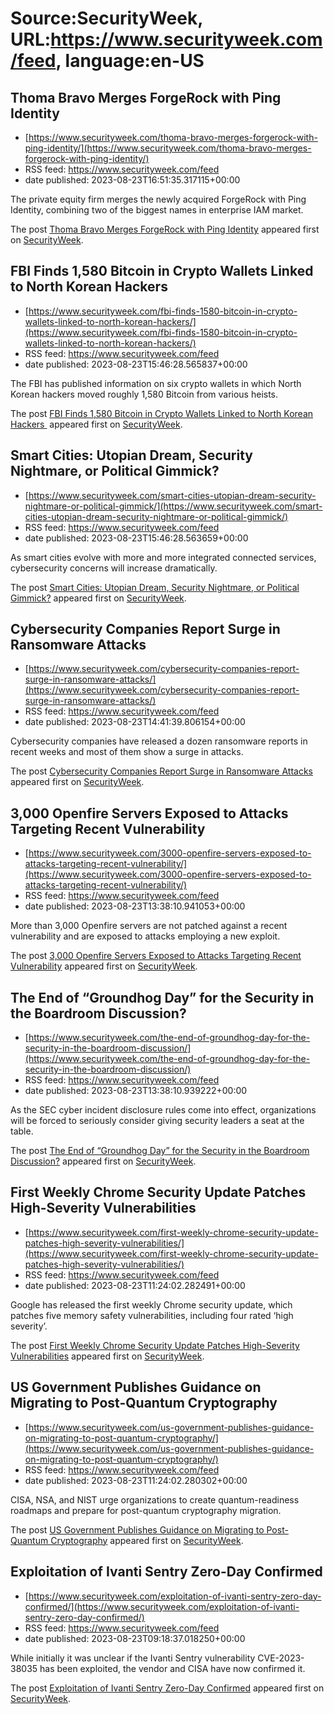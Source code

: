 # Source:SecurityWeek, URL:https://www.securityweek.com/feed, language:en-US

## Thoma Bravo Merges ForgeRock with Ping Identity
 - [https://www.securityweek.com/thoma-bravo-merges-forgerock-with-ping-identity/](https://www.securityweek.com/thoma-bravo-merges-forgerock-with-ping-identity/)
 - RSS feed: https://www.securityweek.com/feed
 - date published: 2023-08-23T16:51:35.317115+00:00

<p>The private equity firm merges the newly acquired ForgeRock with Ping Identity, combining two of the biggest names in enterprise IAM market.</p>
<p>The post <a href="https://www.securityweek.com/thoma-bravo-merges-forgerock-with-ping-identity/" rel="nofollow">Thoma Bravo Merges ForgeRock with Ping Identity</a> appeared first on <a href="https://www.securityweek.com" rel="nofollow">SecurityWeek</a>.</p>

## FBI Finds 1,580 Bitcoin in Crypto Wallets Linked to North Korean Hackers
 - [https://www.securityweek.com/fbi-finds-1580-bitcoin-in-crypto-wallets-linked-to-north-korean-hackers/](https://www.securityweek.com/fbi-finds-1580-bitcoin-in-crypto-wallets-linked-to-north-korean-hackers/)
 - RSS feed: https://www.securityweek.com/feed
 - date published: 2023-08-23T15:46:28.565837+00:00

<p>The FBI has published information on six crypto wallets in which North Korean hackers moved roughly 1,580 Bitcoin from various heists.</p>
<p>The post <a href="https://www.securityweek.com/fbi-finds-1580-bitcoin-in-crypto-wallets-linked-to-north-korean-hackers/" rel="nofollow">FBI Finds 1,580 Bitcoin in Crypto Wallets Linked to North Korean Hackers </a> appeared first on <a href="https://www.securityweek.com" rel="nofollow">SecurityWeek</a>.</p>

## Smart Cities: Utopian Dream, Security Nightmare, or Political Gimmick?
 - [https://www.securityweek.com/smart-cities-utopian-dream-security-nightmare-or-political-gimmick/](https://www.securityweek.com/smart-cities-utopian-dream-security-nightmare-or-political-gimmick/)
 - RSS feed: https://www.securityweek.com/feed
 - date published: 2023-08-23T15:46:28.563659+00:00

<p>As smart cities evolve with more and more integrated connected services, cybersecurity concerns will increase dramatically.</p>
<p>The post <a href="https://www.securityweek.com/smart-cities-utopian-dream-security-nightmare-or-political-gimmick/" rel="nofollow">Smart Cities: Utopian Dream, Security Nightmare, or Political Gimmick?</a> appeared first on <a href="https://www.securityweek.com" rel="nofollow">SecurityWeek</a>.</p>

## Cybersecurity Companies Report Surge in Ransomware Attacks
 - [https://www.securityweek.com/cybersecurity-companies-report-surge-in-ransomware-attacks/](https://www.securityweek.com/cybersecurity-companies-report-surge-in-ransomware-attacks/)
 - RSS feed: https://www.securityweek.com/feed
 - date published: 2023-08-23T14:41:39.806154+00:00

<p>Cybersecurity companies have released a dozen ransomware reports in recent weeks and most of them show a surge in attacks. </p>
<p>The post <a href="https://www.securityweek.com/cybersecurity-companies-report-surge-in-ransomware-attacks/" rel="nofollow">Cybersecurity Companies Report Surge in Ransomware Attacks</a> appeared first on <a href="https://www.securityweek.com" rel="nofollow">SecurityWeek</a>.</p>

## 3,000 Openfire Servers Exposed to Attacks Targeting Recent Vulnerability
 - [https://www.securityweek.com/3000-openfire-servers-exposed-to-attacks-targeting-recent-vulnerability/](https://www.securityweek.com/3000-openfire-servers-exposed-to-attacks-targeting-recent-vulnerability/)
 - RSS feed: https://www.securityweek.com/feed
 - date published: 2023-08-23T13:38:10.941053+00:00

<p>More than 3,000 Openfire servers are not patched against a recent vulnerability and are exposed to attacks employing a new exploit.</p>
<p>The post <a href="https://www.securityweek.com/3000-openfire-servers-exposed-to-attacks-targeting-recent-vulnerability/" rel="nofollow">3,000 Openfire Servers Exposed to Attacks Targeting Recent Vulnerability</a> appeared first on <a href="https://www.securityweek.com" rel="nofollow">SecurityWeek</a>.</p>

## The End of “Groundhog Day” for the Security in the Boardroom Discussion?
 - [https://www.securityweek.com/the-end-of-groundhog-day-for-the-security-in-the-boardroom-discussion/](https://www.securityweek.com/the-end-of-groundhog-day-for-the-security-in-the-boardroom-discussion/)
 - RSS feed: https://www.securityweek.com/feed
 - date published: 2023-08-23T13:38:10.939222+00:00

<p>As the SEC cyber incident disclosure rules come into effect, organizations will be forced to seriously consider giving security leaders a seat at the table.</p>
<p>The post <a href="https://www.securityweek.com/the-end-of-groundhog-day-for-the-security-in-the-boardroom-discussion/" rel="nofollow">The End of “Groundhog Day” for the Security in the Boardroom Discussion?</a> appeared first on <a href="https://www.securityweek.com" rel="nofollow">SecurityWeek</a>.</p>

## First Weekly Chrome Security Update Patches High-Severity Vulnerabilities
 - [https://www.securityweek.com/first-weekly-chrome-security-update-patches-high-severity-vulnerabilities/](https://www.securityweek.com/first-weekly-chrome-security-update-patches-high-severity-vulnerabilities/)
 - RSS feed: https://www.securityweek.com/feed
 - date published: 2023-08-23T11:24:02.282491+00:00

<p>Google has released the first weekly Chrome security update, which patches five memory safety vulnerabilities, including four rated ‘high severity’.</p>
<p>The post <a href="https://www.securityweek.com/first-weekly-chrome-security-update-patches-high-severity-vulnerabilities/" rel="nofollow">First Weekly Chrome Security Update Patches High-Severity Vulnerabilities</a> appeared first on <a href="https://www.securityweek.com" rel="nofollow">SecurityWeek</a>.</p>

## US Government Publishes Guidance on Migrating to Post-Quantum Cryptography
 - [https://www.securityweek.com/us-government-publishes-guidance-on-migrating-to-post-quantum-cryptography/](https://www.securityweek.com/us-government-publishes-guidance-on-migrating-to-post-quantum-cryptography/)
 - RSS feed: https://www.securityweek.com/feed
 - date published: 2023-08-23T11:24:02.280302+00:00

<p>CISA, NSA, and NIST urge organizations to create quantum-readiness roadmaps and prepare for post-quantum cryptography migration.</p>
<p>The post <a href="https://www.securityweek.com/us-government-publishes-guidance-on-migrating-to-post-quantum-cryptography/" rel="nofollow">US Government Publishes Guidance on Migrating to Post-Quantum Cryptography</a> appeared first on <a href="https://www.securityweek.com" rel="nofollow">SecurityWeek</a>.</p>

## Exploitation of Ivanti Sentry Zero-Day Confirmed
 - [https://www.securityweek.com/exploitation-of-ivanti-sentry-zero-day-confirmed/](https://www.securityweek.com/exploitation-of-ivanti-sentry-zero-day-confirmed/)
 - RSS feed: https://www.securityweek.com/feed
 - date published: 2023-08-23T09:18:37.018250+00:00

<p>While initially it was unclear if the Ivanti Sentry vulnerability CVE-2023-38035 has been exploited, the vendor and CISA have now confirmed it.</p>
<p>The post <a href="https://www.securityweek.com/exploitation-of-ivanti-sentry-zero-day-confirmed/" rel="nofollow">Exploitation of Ivanti Sentry Zero-Day Confirmed</a> appeared first on <a href="https://www.securityweek.com" rel="nofollow">SecurityWeek</a>.</p>

